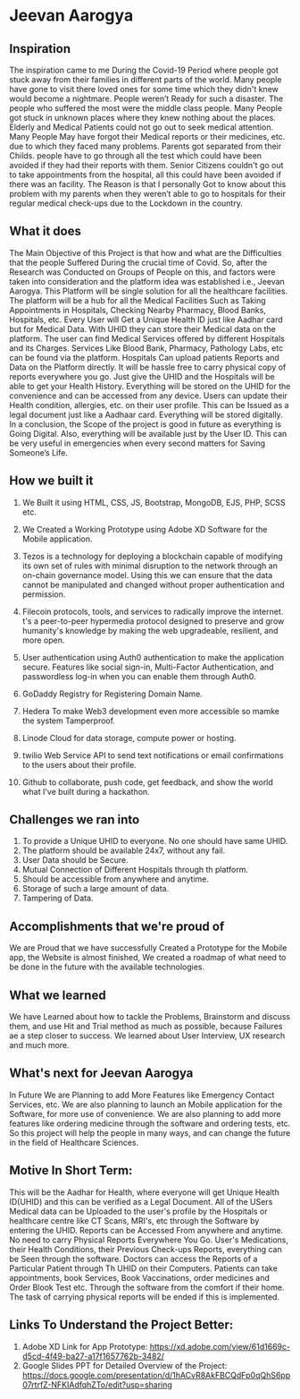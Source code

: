 # Jeevan Aarogya

## Inspiration
The inspiration came to me During the Covid-19 Period where people got stuck away from their families in different parts of the world. Many people have gone to visit there loved ones for some time which they didn't knew would become a nightmare. People weren’t Ready for such a disaster. The people who suffered the most were the middle class people. Many People got stuck in unknown places where they knew nothing about the places. Elderly and Medical Patients could not go out to seek medical attention.
Many People May have forgot their Medical reports or their medicines, etc. due to which they faced many problems. Parents got separated from their Childs. people have to go through all the test which could have been avoided if they had their reports with them. Senior Citizens couldn't go out to take appointments from the hospital, all this could have been avoided if there was an facility. The Reason is that I personally Got to know about this problem with my parents when they weren’t able to go to hospitals for their regular medical check-ups due to the Lockdown in the country. 

## What it does
The Main Objective of this Project is that how and what are the Difficulties that the people Suffered During the crucial time of Covid. So, after the Research was Conducted on Groups of People on this, and factors were taken into consideration and the platform idea was established i.e., Jeevan Aarogya. This Platform will be single solution for all the healthcare facilities. The platform will be a hub for all the Medical Facilities Such as Taking Appointments in Hospitals, Checking Nearby Pharmacy, Blood Banks, Hospitals, etc. Every User will Get a Unique Health ID just like Aadhar card but for Medical Data. With UHID they can store their Medical data on the platform. The user can find Medical Services offered by different Hospitals and its Charges. Services Like Blood Bank, Pharmacy, Pathology Labs, etc can be found via the platform. Hospitals Can upload patients Reports and Data on the Platform directly. It will be hassle free to carry physical copy of reports everywhere you go. Just give the UHID and the Hospitals will be able to get your Health History. Everything will be stored on the UHID for the convenience and can be accessed from any device. Users can update their Health condition, allergies, etc. on their user profile. This can be Issued as a legal document just like a Aadhaar card. Everything will be stored digitally. 
In a conclusion, the Scope of the project is good in future as everything is Going Digital. Also, everything will be available just by the User ID. This can be very useful in emergencies when every second matters for Saving Someone’s Life.

## How we built it
1. We Built it using HTML, CSS, JS, Bootstrap, MongoDB, EJS, PHP, SCSS etc.
2. We Created a Working Prototype using Adobe XD Software for the Mobile application.
3. Tezos is a technology for deploying a blockchain capable of modifying its own set of rules with minimal disruption to the network through an on-chain governance model. Using this we can ensure that the data cannot be manipulated and changed without proper authentication and permission.
4. Filecoin protocols, tools, and services to radically improve the internet. t's a peer-to-peer hypermedia protocol designed to preserve and grow humanity's knowledge by making the web upgradeable, resilient, and more open. 
5. User authentication using Auth0 authentication to make the application secure. Features like social sign-in, Multi-Factor Authentication, and passwordless log-in when you can enable them through Auth0.
6. GoDaddy Registry for Registering Domain Name.


8. Hedera To make Web3 development even more accessible so  mamke the system Tamperproof.
9. Linode Cloud for data storage, compute power or hosting.
10. twilio Web Service API to send text notifications or email confirmations to the users about their profile.
11. Github to collaborate, push code, get feedback, and show the world what I've built during a hackathon.

## Challenges we ran into
1. To provide a Unique UHID to everyone. No one should have same UHID.
2. The platform should be available 24x7, without any fail.
3. User Data should be Secure.
4. Mutual Connection of Different Hospitals through th platform. 
5. Should be accessible from anywhere and anytime.
6. Storage of such a large amount of data.
7. Tampering of Data. 

## Accomplishments that we're proud of
We are Proud that we have successfully Created a Prototype for the Mobile app, the Website is almost finished,  We created a roadmap of what need to be done in the future with the available technologies.

## What we learned
We have Learned about how to tackle the Problems, Brainstorm and discuss them, and use Hit and Trial method as much as possible, because Failures ae a step closer to success. We learned about User Interview, UX research and much more.

## What's next for Jeevan Aarogya
In Future We are Planning to add More Features like Emergency Contact Services, etc. We are also planning to launch an Mobile application for the Software, for more use of convenience. We are also planning to add more features like ordering medicine through the software and ordering tests, etc. So this project will help the people in many ways, and can change the future in the field
of Healthcare Sciences.


## Motive In Short Term:
This will be the Aadhar for Health, where everyone will get Unique Health ID(UHID) and this can be verified as a Legal Document.
All of the USers Medical data can be Uploaded to the user's profile by the Hospitals or healthcare centre like CT Scans, MRI's, etc  through the Software by entering the UHID.
Reports can be Accessed From anywhere and anytime.
No need to carry Physical Reports Everywhere You Go.
User's Medications, their Health Conditions, their Previous Check-ups Reports, everything can be Seen through the software.
Doctors can access the Reports of a Particular Patient through Th UHID on their Computers.
Patients can take appointments, book Services, Book Vaccinations, order medicines and Order Blook Test etc. Through the software from the comfort if their home.
The task of carrying physical reports will be ended if this is implemented.


## Links To Understand the Project Better:
1. Adobe XD Link for App Prototype: https://xd.adobe.com/view/61d1669c-d5cd-4f49-ba27-a17f1657762b-3482/
2. Google Slides PPT for Detailed Overview of the Project: https://docs.google.com/presentation/d/1hACvR8AkFBCQdFp0qQhS6pp07rtrfZ-NFKIAdfqhZTo/edit?usp=sharing

